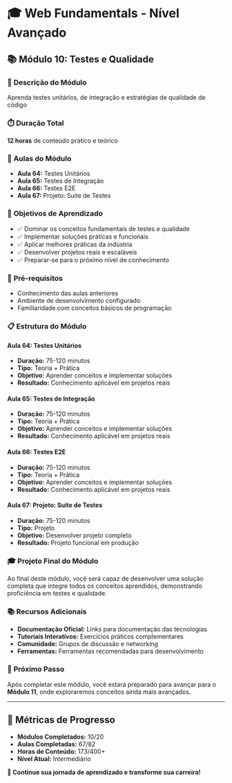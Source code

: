 # 🎓 **Web Fundamentals - Nível Avançado**

## 📚 **Módulo 10: Testes e Qualidade**

### 🎯 **Descrição do Módulo**
Aprenda testes unitários, de integração e estratégias de qualidade de código

### ⏱️ **Duração Total**
**12 horas** de conteúdo prático e teórico

### 📖 **Aulas do Módulo**
- **Aula 64:** Testes Unitários
- **Aula 65:** Testes de Integração
- **Aula 66:** Testes E2E
- **Aula 67:** Projeto: Suite de Testes

### 🎯 **Objetivos de Aprendizado**
- ✅ Dominar os conceitos fundamentais de testes e qualidade
- ✅ Implementar soluções práticas e funcionais
- ✅ Aplicar melhores práticas da indústria
- ✅ Desenvolver projetos reais e escaláveis
- ✅ Preparar-se para o próximo nível de conhecimento

### 🚀 **Pré-requisitos**
- Conhecimento das aulas anteriores
- Ambiente de desenvolvimento configurado
- Familiaridade com conceitos básicos de programação

### 📋 **Estrutura do Módulo**

#### **Aula 64: Testes Unitários**
- **Duração:** 75-120 minutos
- **Tipo:** Teoria + Prática
- **Objetivo:** Aprender conceitos e implementar soluções
- **Resultado:** Conhecimento aplicável em projetos reais

#### **Aula 65: Testes de Integração**
- **Duração:** 75-120 minutos
- **Tipo:** Teoria + Prática
- **Objetivo:** Aprender conceitos e implementar soluções
- **Resultado:** Conhecimento aplicável em projetos reais

#### **Aula 66: Testes E2E**
- **Duração:** 75-120 minutos
- **Tipo:** Teoria + Prática
- **Objetivo:** Aprender conceitos e implementar soluções
- **Resultado:** Conhecimento aplicável em projetos reais

#### **Aula 67: Projeto: Suite de Testes**
- **Duração:** 75-120 minutos
- **Tipo:** Projeto
- **Objetivo:** Desenvolver projeto completo
- **Resultado:** Projeto funcional em produção

### 🎓 **Projeto Final do Módulo**
Ao final deste módulo, você será capaz de desenvolver uma solução completa que integre todos os conceitos aprendidos, demonstrando proficiência em testes e qualidade.

### 📚 **Recursos Adicionais**
- **Documentação Oficial:** Links para documentação das tecnologias
- **Tutoriais Interativos:** Exercícios práticos complementares
- **Comunidade:** Grupos de discussão e networking
- **Ferramentas:** Ferramentas recomendadas para desenvolvimento

### 🚀 **Próximo Passo**
Após completar este módulo, você estará preparado para avançar para o **Módulo 11**, onde exploraremos conceitos ainda mais avançados.

---

## 🎯 **Métricas de Progresso**

- **Módulos Completados:** 10/20
- **Aulas Completadas:** 67/82
- **Horas de Conteúdo:** 173/400+
- **Nível Atual:** Intermediário

**🎉 Continue sua jornada de aprendizado e transforme sua carreira!**
